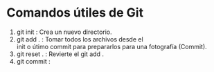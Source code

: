 # Comandos útiles de Git

1. git init     : Crea un nuevo directorio.
2. git add .    : Tomar todos los archivos desde el     
               init o útimo commit para prepararlos para una fotografía (Commit). 
3. git reset .  : Revierte el git add .
3. git commit   :